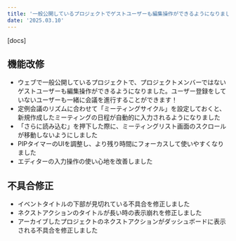 ```yaml
---
title: '一般公開しているプロジェクトでゲストユーザーも編集操作ができるようになりました。その他機能改修、不具合の修正を行いました。'
date: '2025.03.10'
---
```


[docs]

## 機能改修

- ウェブで一般公開しているプロジェクトで、プロジェクトメンバーではないゲストユーザーも編集操作ができるようになりました。ユーザー登録をしていないユーザーも一緒に会議を進行することができます！
- 定例会議のリズムに合わせて「ミーティングサイクル」を設定しておくと、新規作成したミーティングの日程が自動的に入力されるようになりました
- 「さらに読み込む」を押下した際に、ミーティングリスト画面のスクロールが移動しないようにしました
- PIPタイマーのUIを調整し、より残り時間にフォーカスして使いやすくなりました
- エディターの入力操作の使い心地を改善しました

## 不具合修正

- イベントタイトルの下部が見切れている不具合を修正しました
- ネクストアクションのタイトルが長い時の表示崩れを修正しました
- アーカイブしたプロジェクトのネクストアクションがダッシュボードに表示される不具合を修正しました
